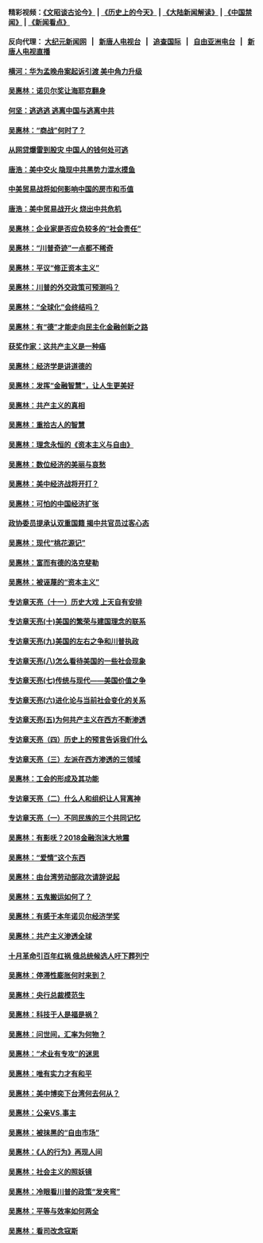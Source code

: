 #### 精彩视频：[《文昭谈古论今》](http://107.191.53.159/wenzhao) | [《历史上的今天》](http://107.191.53.159/today-in-history) | [《大陆新闻解读》](http://107.191.53.159/ntdtv-comedy) | [《中国禁闻》](http://107.191.53.159/ntdtv-news) | [《新闻看点》](http://107.191.53.159/news-insight) 

 #### 反向代理： [大纪元新闻网](http://107.191.53.159:10080/) &nbsp;&nbsp;|&nbsp;&nbsp; [新唐人电视台](http://107.191.53.159:8000/) &nbsp;&nbsp;|&nbsp;&nbsp; [追查国际](http://107.191.53.159:10010/) &nbsp;&nbsp;|&nbsp;&nbsp; [自由亚洲电台](http://107.191.53.159:9800/) &nbsp;&nbsp;|&nbsp;&nbsp; [新唐人电视直播](http://107.191.53.159/) 

#### [横河：华为孟晚舟案起诉引渡 美中角力升级](../pages/nsc423/n11027230.md?t=02171446) 

#### [吴惠林：诺贝尔奖让海耶克翻身](../pages/nsc423/n10890049.md?t=02171446) 

#### [何坚：逃逃逃 逃离中国与逃离中共](../pages/nsc423/n10592891.md?t=02171446) 

#### [吴惠林：“商战”何时了？](../pages/nsc423/n10573558.md?t=02171446) 

#### [从网贷爆雷到股灾 中国人的钱何处可逃](../pages/nsc423/n10572800.md?t=02171446) 

#### [唐浩：美中交火 隐现中共黑势力混水摸鱼](../pages/nsc423/n10544040.md?t=02171446) 

#### [中美贸易战将如何影响中国的房市和币值](../pages/nsc423/n10543697.md?t=02171446) 

#### [唐浩：美中贸易战开火 烧出中共危机](../pages/nsc423/n10540126.md?t=02171446) 

#### [吴惠林：企业家是否应负较多的“社会责任”](../pages/nsc423/n10535022.md?t=02171446) 

#### [吴惠林：“川普奇迹”一点都不稀奇](../pages/nsc423/n10512808.md?t=02171446) 

#### [吴惠林：平议“修正资本主义”](../pages/nsc423/n10495724.md?t=02171446) 

#### [吴惠林：川普的外交政策可预测吗？](../pages/nsc423/n10462387.md?t=02171446) 

#### [吴惠林：“全球化”会终结吗？](../pages/nsc423/n10452838.md?t=02171446) 

#### [吴惠林：有“德”才能走向民主化金融创新之路](../pages/nsc423/n10432292.md?t=02171446) 

#### [获奖作家：这共产主义是一种癌](../pages/nsc423/n10431541.md?t=02171446) 

#### [吴惠林：经济学是讲道德的](../pages/nsc423/n10398014.md?t=02171446) 

#### [吴惠林：发挥“金融智慧”，让人生更美好](../pages/nsc423/n10375019.md?t=02171446) 

#### [吴惠林：共产主义的真相](../pages/nsc423/n10351394.md?t=02171446) 

#### [吴惠林：重拾古人的智慧](../pages/nsc423/n10337691.md?t=02171446) 

#### [吴惠林：理念永恒的《资本主义与自由》](../pages/nsc423/n10316274.md?t=02171446) 

#### [吴惠林：数位经济的美丽与哀愁](../pages/nsc423/n10292946.md?t=02171446) 

#### [吴惠林：美中经济战将开打？](../pages/nsc423/n10258825.md?t=02171446) 

#### [吴惠林：可怕的中国经济扩张](../pages/nsc423/n10219147.md?t=02171446) 

#### [政协委员提承认双重国籍 揭中共官员过客心态](../pages/nsc423/n10208809.md?t=02171446) 

#### [吴惠林：现代“桃花源记”](../pages/nsc423/n10185234.md?t=02171446) 

#### [吴惠林：富而有德的洛克斐勒](../pages/nsc423/n10142264.md?t=02171446) 

#### [吴惠林：被诬蔑的“资本主义”](../pages/nsc423/n10124816.md?t=02171446) 

#### [专访章天亮（十一）历史大戏 上天自有安排](../pages/nsc423/n10094905.md?t=02171446) 

#### [专访章天亮(十)美国的繁荣与建国理念的联系](../pages/nsc423/n10094899.md?t=02171446) 

#### [专访章天亮(九)美国的左右之争和川普执政](../pages/nsc423/n10094889.md?t=02171446) 

#### [专访章天亮(八)怎么看待美国的一些社会现象](../pages/nsc423/n10094857.md?t=02171446) 

#### [专访章天亮(七)传统与现代——美国价值之争](../pages/nsc423/n10093140.md?t=02171446) 

#### [专访章天亮(六)进化论与当前社会变化的关系](../pages/nsc423/n10092036.md?t=02171446) 

#### [专访章天亮(五)为何共产主义在西方不断渗透](../pages/nsc423/n10083620.md?t=02171446) 

#### [专访章天亮（四）历史上的预言告诉我们什么](../pages/nsc423/n10083606.md?t=02171446) 

#### [专访章天亮（三）左派在西方渗透的三领域](../pages/nsc423/n10081115.md?t=02171446) 

#### [吴惠林：工会的形成及其功能](../pages/nsc423/n10080633.md?t=02171446) 

#### [专访章天亮（二）什么人和组织让人背离神](../pages/nsc423/n10076637.md?t=02171446) 

#### [专访章天亮（一）不同民族的三个共同记忆](../pages/nsc423/n10074188.md?t=02171446) 

#### [吴惠林：有影呒？2018金融泡沫大地震](../pages/nsc423/n10040534.md?t=02171446) 

#### [吴惠林：“爱情”这个东西](../pages/nsc423/n10019423.md?t=02171446) 

#### [吴惠林：由台湾劳动部政次请辞说起](../pages/nsc423/n9979679.md?t=02171446) 

#### [吴惠林：五鬼搬运如何了？](../pages/nsc423/n9925338.md?t=02171446) 

#### [吴惠林：有感于本年诺贝尔经济学奖](../pages/nsc423/n9871883.md?t=02171446) 

#### [吴惠林：共产主义渗透全球](../pages/nsc423/n9812748.md?t=02171446) 

#### [十月革命引百年红祸 俄总统候选人吁下葬列宁](../pages/nsc423/n9810182.md?t=02171446) 

#### [吴惠林：停滞性膨胀何时来到？](../pages/nsc423/n9764136.md?t=02171446) 

#### [吴惠林：央行总裁模范生](../pages/nsc423/n9728134.md?t=02171446) 

#### [吴惠林：科技于人是福是祸？](../pages/nsc423/n9672982.md?t=02171446) 

#### [吴惠林：问世间，汇率为何物？](../pages/nsc423/n9621788.md?t=02171446) 

#### [吴惠林：“术业有专攻”的迷思](../pages/nsc423/n9580363.md?t=02171446) 

#### [吴惠林：唯有实力才有和平](../pages/nsc423/n9529599.md?t=02171446) 

#### [吴惠林：美中博奕下台湾何去何从？](../pages/nsc423/n9483598.md?t=02171446) 

#### [吴惠林：公亲VS.事主](../pages/nsc423/n9425637.md?t=02171446) 

#### [吴惠林：被抹黑的“自由市场”](../pages/nsc423/n9351545.md?t=02171446) 

#### [吴惠林：《人的行为》再现人间](../pages/nsc423/n9296339.md?t=02171446) 

#### [吴惠林：社会主义的照妖镜](../pages/nsc423/n9243460.md?t=02171446) 

#### [吴惠林：冷眼看川普的政策“发夹弯”](../pages/nsc423/n9120684.md?t=02171446) 

#### [吴惠林：平等与效率如何两全](../pages/nsc423/n9075430.md?t=02171446) 

#### [吴惠林：看司改念寇斯](../pages/nsc423/n9024915.md?t=02171446) 


